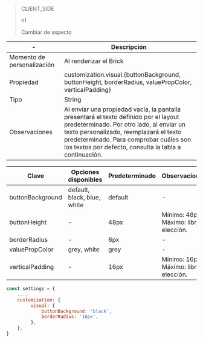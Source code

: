 > CLIENT_SIDE
>
> h1
>
> Cambiar de aspecto

| - | Descripción |
| --- | --- |
| Momento de personalización  | Al renderizar el Brick  |
| Propiedad  | customization.visual.{buttonBackground, buttonHeight, borderRadius, valuePropColor, verticalPadding} |
| Tipo  | String  |
| Observaciones  | Al enviar una propiedad vacía, la pantalla presentará el texto definido por el layout predeterminado. Por otro lado, al enviar un texto personalizado, reemplazará el texto predeterminado. Para comprobar cuáles son los textos por defecto, consulta la tabla a continuación. |

| Clave | Opciones disponibles | Predeterminado | Observaciones |
|--- |--- | --- | --- |
| buttonBackground | default, black, blue, white | default | - |
| buttonHeight | - | 48px | Mínimo: 48px. <br> Máximo: libre elección. |
| borderRadius | - | 6px | - |
| valuePropColor | grey, white | grey | - |
| verticalPadding | - | 16px | Mínimo: 16px. <br> Máximo: libre elección. |

```javascript
const settings = {
    ...,
    customization: {
         visual: {
             buttonBackground: 'black',
             borderRadius: '16px',
         },
    },
}
```